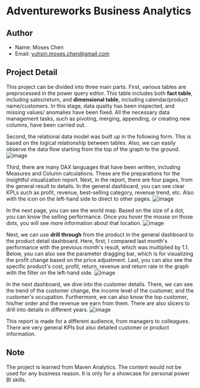 # Adventureworks Business Analytics

## Author
- Name: Moses Chen
- Email: yuhsin.moses.chen@gmail.com

## Project Detail
This project can be divided into three main parts. First, various tables are preprocessed in the power query editor. This table includes both **fact table**, including sales/return, and **dimensional table**, including calendar/product name/customers. In this stage, data quality has been inspected, and missing values/ anomalies have been fixed. All the necessary data management tasks, such as pivoting, merging, appending, or creating new columns, have been carried out.   

Second, the relational data model was built up in the following form. This is based on the logical relationship between tables. Also, we can easily observe the data flow starting from the top of the graph to the ground.
![image](https://github.com/user-attachments/assets/51e48fc4-ddfa-476f-a8ff-4779513b8526)

Third, there are many DAX languages that have been written, including Measures and Column calculations. These are the preparations for the insightful visualization report. Next, in the report, there are four pages, from the general result to details.
In the general dashboard, you can see clear KPI,s such as profit, revenue, best-selling category, revenue trend, etc. Also with the icon on the left-hand side to direct to other pages.
![image](https://github.com/user-attachments/assets/43bf07fb-268e-4b5c-9893-d5278322651f)

In the next page, you can see the world map. Based on the size of a dot, you can know the selling performance. Once you hover the mouse on those dots, you will see more information about that location.
![image](https://github.com/user-attachments/assets/b5b82995-7d98-45bd-afcb-16a63b0f628f)

Next, we can use **drill through** from the product in the general dashboard to the product detail dashboard. Here, first, I compared last month's performance with the previous month's result, which was multiplied by 1.1. Below, you can also see the parameter
dragging bar, which is for visualizing the profit change based on the price adjustment. Last, you can also see the specific product's cost, profit, return, revenue and return rate in the graph with the filter on the left-hand side.
![image](https://github.com/user-attachments/assets/b9413c84-114f-4659-b880-225296d261f4)

In the next dashboard, we dive into the customer details. There, we can see the trend of the customer change, the income level of the customer, and the customer's occupation. Furthermore, we can also know the top customer, his/her order and the revenue we earn from them.
There are also slicers to drill into details in different years.
![image](https://github.com/user-attachments/assets/7e937979-1fe3-4121-a7e3-b0e7993a9dae)

This report is made for a different audience, from managers to colleagues. There are very general KPIs but also detailed customer or product information.

## Note
The project is learned from Maven Analytics. The content would not be used for any business reason. It is only for a showcase for personal power BI skills.
